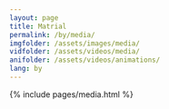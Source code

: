 ```yaml
---
layout: page
title: Matrial
permalink: /by/media/
imgfolder: /assets/images/media/
vidfolder: /assets/videos/media/
anifolder: /assets/videos/animations/
lang: by
---
```


{% include pages/media.html %}
